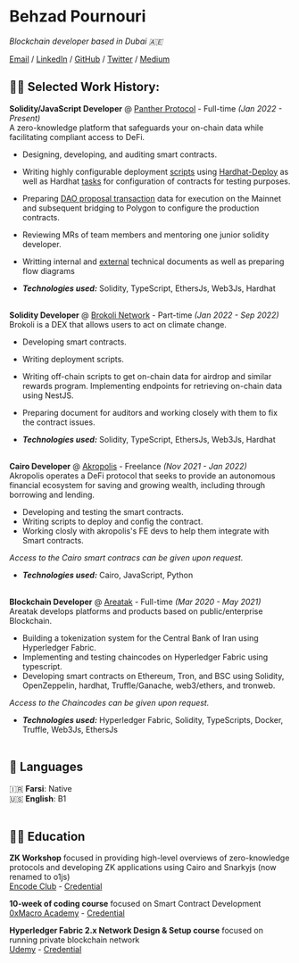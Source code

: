 # Behzad Pournouri

_Blockchain developer based in Dubai 🇦🇪_ <br>

[Email](mailto:bezi.eth@gmail.com) / [LinkedIn](https://www.linkedin.com/in/bitnician/) / [GitHub](https://github.com/bitnician/) / [Twitter](https://twitter.com/bitnician/) / [Medium](https://medium.com/@bitnician)

## 🧑‍💻 Selected Work History:

**Solidity/JavaScript Developer** @ [Panther Protocol](http://pantherprotocol.io/) - Full-time _(Jan 2022 - Present)_ <br>
A zero-knowledge platform that safeguards your on-chain data while facilitating compliant access to DeFi.

- Designing, developing, and auditing smart contracts.
- Writing highly configurable deployment [scripts](https://github.com/pantherprotocol/panther-core/tree/main/contracts/deploy) using [Hardhat-Deploy](https://github.com/wighawag/hardhat-deploy) as well as Hardhat [tasks](https://github.com/pantherprotocol/panther-core/tree/main/contracts/tasks) for configuration of contracts for testing purposes.
- Preparing [DAO proposal transaction](https://snapshot.org/#/pantherprotocol.eth) data for execution on the Mainnet and subsequent bridging to Polygon to configure the production contracts.
- Reviewing MRs of team members and mentoring one junior solidity developer.
- Writting internal and [external](https://github.com/pantherprotocol/panther-core/blob/main/contracts/docs/Production-Deployment-README.md) technical documents as well as preparing flow diagrams

- **_Technologies used:_** Solidity, TypeScript, EthersJs, Web3Js, Hardhat
  <br><br>

**Solidity Developer** @ [Brokoli Network](https://www.brokoli.network) - Part-time _(Jan 2022 - Sep 2022)_ <br>
Brokoli is a DEX that allows users to act on climate change.

- Developing smart contracts.
- Writing deployment scripts.
- Writing off-chain scripts to get on-chain data for airdrop and similar rewards program. Implementing endpoints for retrieving on-chain data using NestJS.
- Preparing document for auditors and working closely with them to fix the contract issues.

- **_Technologies used:_** Solidity, TypeScript, EthersJs, Web3Js, Hardhat
  <br><br>

**Cairo Developer** @ [Akropolis](https://www.akropolis.io) - Freelance _(Nov 2021 - Jan 2022)_ <br>
Akropolis operates a DeFi protocol that seeks to provide an autonomous financial ecosystem for saving and growing wealth, including through borrowing and lending.

- Developing and testing the smart contracts.
- Writing scripts to deploy and config the contract.
- Working closly with akropolis's FE devs to help them integrate with Smart contracts.

<em>Access to the Cairo smart contracs can be given upon request.</em>

- **_Technologies used:_** Cairo, JavaScript, Python
  <br><br>

**Blockchain Developer** @ [Areatak](https://en.areatak.com) - Full-time _(Mar 2020 - May 2021)_ <br>
Areatak develops platforms and products based on public/enterprise Blockchain.

- Building a tokenization system for the Central Bank of Iran using Hyperledger Fabric.
- Implementing and testing chaincodes on Hyperledger Fabric using typescript.
- Developing smart contracts on Ethereum, Tron, and BSC using Solidity, OpenZeppelin, hardhat, Truffle/Ganache, web3/ethers, and tronweb.

<em>Access to the Chaincodes can be given upon request.</em>

- **_Technologies used:_** Hyperledger Fabric, Solidity, TypeScripts, Docker, Truffle, Web3Js, EthersJs
  <br><br>

## 💬 Languages

🇮🇷 **Farsi**: Native <br>
🇺🇸 **English**: B1
<br><br>

## 👨‍🎓 Education

**ZK Workshop** focused in providing high-level overviews of zero-knowledge protocols and developing ZK applications using Cairo and Snarkyjs (now renamed to o1js)<br>
[Encode Club](https://www.encode.club) - [Credential](https://opensea.io/assets/matic/0xdBf2138593aeC61d55d86E80b8ed86D7b9ba51F5/4144) <br>

**10-week of coding course** focused on Smart Contract Development<br>
[0xMacro Academy](https://0xmacro.com) - [Credential](https://etherscan.io/address/0xcC84cAAa141039c7fE4A6e259bB7C5DC1B6204f7) <br>

**Hyperledger Fabric 2.x Network Design & Setup course** focused on running private blockchain network<br>
[Udemy](https://www.udemy.com) - [Credential](https://www.udemy.com/certificate/UC-ad9242d6-5750-4f34-b730-8152f467d170/) <br>
